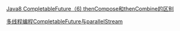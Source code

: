 [Java8 CompletableFuture（6) thenCompose和thenCombine的区别](https://blog.csdn.net/winterking3/article/details/116026768)

[多线程编程CompletableFuture与parallelStream ](https://www.cnblogs.com/taiyonghai/p/9397394.html)

